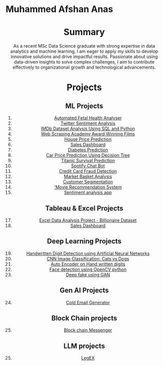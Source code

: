 # Muhammed Afshan Anas
<div align="center">

# Summary
As a recent MSc Data Science graduate with strong expertise in data analytics and machine learning, I am eager to apply my skills to develop innovative solutions and drive impactful results. Passionate about using data-driven insights to solve complex challenges, I aim to contribute effectively to organizational growth and technological advancements.

# Projects

## ML Projects
1. [Automated Fetal Health Analyser](https://github.com/afshan5225/Automated-Fetal-Health-Analyser)
2. [Twitter Sentiment Analysis](https://github.com/afshan5225/Twitter-sentiment-analysis)
3. [IMDb Dataset Analysis Using SQL and Python](https://github.com/afshan5225/IMDb-Dataset-Analysis-Using-SQL-and-Python)
4. [Web Scraping Academy Award Winning Films](https://github.com/afshan5225/Web-Scraping-Academy-Award-Winning-Films)
5. [House Price Prediction](https://github.com/afshan5225/House-Price-Prediction)
6.  [Sales Dashboard](https://github.com/afshan5225/Sales-Dashboard)
7.  [Diabetes Prediction](https://github.com/afshan5225/Diabetes-Prediction)
8.  [Car Price Prediction Using Decision Tree](https://github.com/afshan5225/Car-price-prediciton)
9.  [Titanic Survival Prediction](https://github.com/afshan5225/Titanic-Survival-dataset)
10. [Spotify Chat Bot](https://github.com/afshan5225/Spotify-Chatbot)
11. [Credit Card Fraud Detection](https://github.com/afshan5225/Credit-card-fraud-detection)
12. [Market Basket Analysis](https://github.com/afshan5225/Market-basket-analysis)
13. [Customer Segmentation](https://github.com/afshan5225/Customer-Segmentation)
14. ['Movie Recommendation System](https://github.com/afshan5225/Movie_recommendation_system/tree/main)
15. [Sentiment analysis app](https://github.com/afshan5225/Sentiment-analysis/tree/main)



## Tableau & Excel Projects
17. [Excel Data Analysis Project - Billionaire Dataset](https://github.com/afshan5225/Billionaire-Dataset-analysis-using-excel)
18.  [Sales Dashboard](https://github.com/afshan5225/Sales-Dashboard)

## Deep Learning Projects
19. [Handwritten Digit Detection using Artificial Neural Networks](https://github.com/afshan5225/Handwritten-digits-detection-using-ANN)
20. [CNN Image Classification: Cats vs Dogs](https://github.com/afshan5225/Image-classification-using-CNN/tree/main)
21. [Auto Encoder on Hand written digits](https://github.com/afshan5225/MNIST-AUTOENCODER/tree/main)
22. [Face detection using OpenCV python](https://github.com/afshan5225/Face-detection-using-opencv---python/tree/main)
23. [Deep fake using GAN](https://github.com/afshan5225/deep-fake/tree/main)
## Gen AI Projects
24. [Cold Email Generator](https://github.com/afshan5225/Cold-email-generator)
## Block Chain projects
25. [Block chain Messenger](https://github.com/afshan5225/Block-chain-messenger-/tree/main)
## LLM projects
25. [LegEX](https://github.com/afshan5225/LegEX)

</div>

